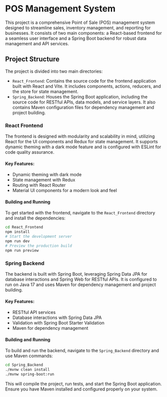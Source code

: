 # POS Management System

This project is a comprehensive Point of Sale (POS) management system designed to streamline sales, inventory management, and reporting for businesses. It consists of two main components: a React-based frontend for a seamless user interface and a Spring Boot backend for robust data management and API services.

## Project Structure

The project is divided into two main directories:

- `React_Frontend`: Contains the source code for the frontend application built with React and Vite. It includes components, actions, reducers, and the store for state management.
- `Spring_Backend`: Houses the Spring Boot application, including the source code for RESTful APIs, data models, and service layers. It also contains Maven configuration files for dependency management and project building.

### React Frontend

The frontend is designed with modularity and scalability in mind, utilizing React for the UI components and Redux for state management. It supports dynamic theming with a dark mode feature and is configured with ESLint for code quality assurance.

#### Key Features:

- Dynamic theming with dark mode
- State management with Redux
- Routing with React Router
- Material UI components for a modern look and feel

#### Building and Running

To get started with the frontend, navigate to the `React_Frontend` directory and install the dependencies:

```sh
cd React_Frontend
npm install
# Start the development server
npm run dev
# Preview the production build
npm run preview
```

### Spring Backend

The backend is built with Spring Boot, leveraging Spring Data JPA for database interactions and Spring Web for RESTful APIs. It is configured to run on Java 17 and uses Maven for dependency management and project building.

#### Key Features:

- RESTful API services
- Database interactions with Spring Data JPA
- Validation with Spring Boot Starter Validation
- Maven for dependency management

#### Building and Running

To build and run the backend, navigate to the `Spring_Backend` directory and use Maven commands:

```sh
cd Spring_Backend
./mvnw clean install
./mvnw spring-boot:run
```

This will compile the project, run tests, and start the Spring Boot application. Ensure you have Maven installed and configured properly on your system.
